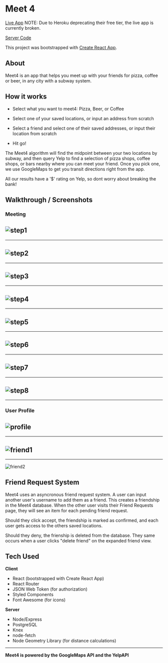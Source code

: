 # Meet 4 

[Live App](https://meet4.xyz) NOTE: Due to Heroku deprecating their free tier, the live app is currently broken.

[Server Code](https://github.com/arcoleburn/meet4-server)

This project was bootstrapped with [Create React App](https://github.com/facebook/create-react-app).

## About 
Meet4 is an app that helps you meet up with your friends for pizza, coffee or beer, in any city with a subway system. 

## How it works
- Select what you want to meet4: Pizza, Beer, or Coffee
        
- Select one of your saved locations, or input an address from scratch
- Select a friend and select one of their saved addresses, or input their location from scratch
- Hit go!

        
The Meet4 algorithm will find the midpoint between your two locations by subway, and then query Yelp to find a selection of pizza shops, coffee shops, or bars nearby where you can meet your friend. Once you pick one, we use GoogleMaps to get you transit directions right from the app.

All our results have a '$' rating on Yelp, so dont worry about breaking the bank!

## Walkthrough / Screenshots
### Meeting
![step1](src/images/annotated/walkthrough1.png)
---
---
![step2](src/images/annotated/walkthrough2.png)
---
---
![step3](src/images/annotated/walkthrough3.png)
---
---
![step4](src/images/annotated/walkthrough4.png)
---
---
![step5](src/images/annotated/walkthrough5.png)
---
---
![step6](src/images/annotated/resultspage.png)
---
---
![step7](src/images/annotated/directionspage.png)
---
---
![step8](src/images/annotated/directionscontrols.png)
---
---
### User Profile  
![profile](src/images/annotated/profilepage.png)
---
---
![friend1](src/images/annotated/friend1.png)
---
---
![friend2](src/images/annotated/friend2.png)

## Friend Request System 
Meet4 uses an asyncronous friend request system. A user can input another user's username to add them as a friend. This creates a friendship in the Meet4 database. When the other user visits their Friend Requests page, they will see an item for each pending friend request.

Should they click accept, the friendship is marked as confirmed, and each user gets access to the others saved locations. 

Should they deny, the frienship is deleted from the database. They same occurs when a user clicks "delete friend" on the expanded friend view. 

## Tech Used 
<b>Client</b>
- React (bootstrapped with Create React App)
- React Router 
- JSON Web Token (for authorization) 
- Styled Components 
- Font Awesome (for icons)

<b>Server</b>

- Node/Express
- PostgreSQL
- Knex 
- node-fetch 
- Node Geometry Library (for distance calculations)

---
<b>Meet4 is powered by the GoogleMaps API and the YelpAPI
